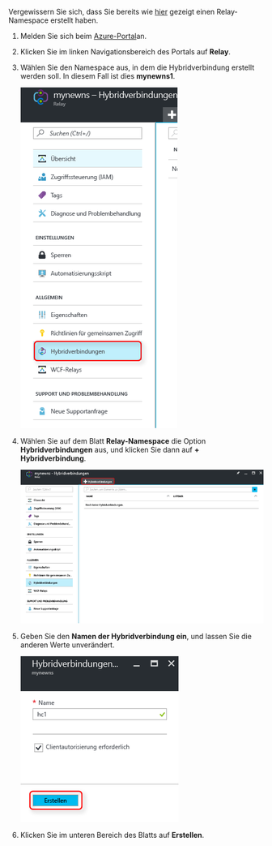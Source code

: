Vergewissern Sie sich, dass Sie bereits wie [hier][namespace-how-to] gezeigt einen Relay-Namespace erstellt haben.

1. Melden Sie sich beim [Azure-Portal](https://portal.azure.com)an.
2. Klicken Sie im linken Navigationsbereich des Portals auf **Relay**.
3. Wählen Sie den Namespace aus, in dem die Hybridverbindung erstellt werden soll. In diesem Fall ist dies **mynewns1**.
   
    ![Erstellen einer Hybridverbindung](./media/relay-create-hybrid-connection-portal/create-hc-1.png)
4. Wählen Sie auf dem Blatt **Relay-Namespace** die Option **Hybridverbindungen** aus, und klicken Sie dann auf **+ Hybridverbindung**.
   
    ![Auswählen der Hybridverbindung](./media/relay-create-hybrid-connection-portal/create-hc-2.png)
5. Geben Sie den **Namen der Hybridverbindung ein**, und lassen Sie die anderen Werte unverändert.
   
    ![„Neu“ wählen](./media/relay-create-hybrid-connection-portal/create-hc-3.png)
6. Klicken Sie im unteren Bereich des Blatts auf **Erstellen**.

[namespace-how-to]: ../articles/service-bus-relay/relay-create-namespace-portal.md 

<!--HONumber=Nov16_HO2-->


